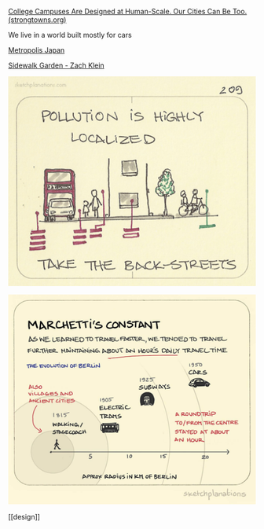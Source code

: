 ---
---

[College Campuses Are Designed at Human-Scale. Our Cities Can Be Too. (strongtowns.org)](https://www.strongtowns.org/journal/2021/1/6/college-campuses-as-a-model-for-urban-planning)

We live in a world built mostly for cars

[Metropolis Japan](https://metropolisjapan.com/why-tokyo-works/)

[Sidewalk Garden - Zach Klein](https://zachklein.com/Sidewalk+Garden)

![](/assets/static/img/pollution-localized.jpeg)

![](/assets/static/img/cities-in-an-hours-time.jpeg)

[[design]]